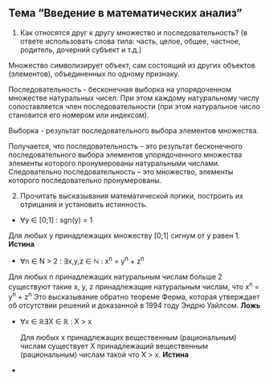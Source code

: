 ## Тема “Введение в математических анализ”

1. Как относятся друг к другу множество и последовательность? (в ответе использовать слова типа: часть, целое, общее, частное, родитель, дочерний субъект и т.д.)

 

Множество символизирует объект, сам состоящий из других объектов (элементов), объединенных по одному признаку.

Последовательность - бесконечная выборка на упорядоченном множестве натуральных чисел. При этом каждому натуральному числу сопоставляется член последовательности (при этом натуральное число становится его номером или индексом).

Выборка - результат последовательного выбора элементов множества.

Получается, что последовательность – это результат бесконечного последовательного выбора элементов упорядоченного множества элементы которого пронумерованы натуральными числами. Следовательно последовательность – это множество, элементы которого последовательно пронумерованы.

 

2. Прочитать высказывания математической логики, построить их отрицания и установить истинность.

- ∀y ∈ [0;1] : sgn(y) = 1

 Для любых y принадлежащих множеству [0;1] сигнум от y равен 1. **Истина**

- ∀n ∈ N > 2 : ∃x,y,z ∈ ℕ : x<sup>n</sup> = y<sup>n</sup> + z<sup>n</sup>

Для любых n принадлежащих натуральным числам больше 2 существуют такие x, y, z принадлежащие натуральным числам, что x<sup>n</sup> = y<sup>n</sup> + z<sup>n</sup>  Это высказывание обратно теореме Ферма, которая утверждает  об отсутствии решений и доказанной в 1994 году Эндрю Уайлсом. **Ложь**

- ∀x ∈ ℝ∃X ∈ ℝ : X > x

  Для любых x принадлежащих вещественным (рациональным) числам существует X  принадлежащий вещественным (рациональным) числам такой что X > x. **Истина**

- 